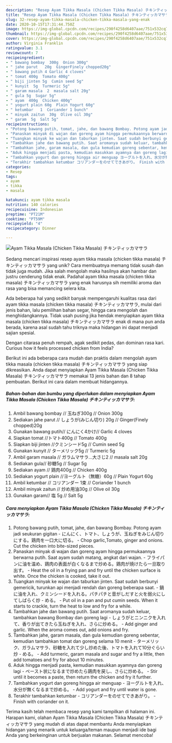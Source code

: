 ```yaml
---
description: "Resep Ayam Tikka Masala (Chicken Tikka Masala) チキンティッカマサラ yang Enak"
title: "Resep Ayam Tikka Masala (Chicken Tikka Masala) チキンティッカマサラ yang Enak"
slug: 32-resep-ayam-tikka-masala-chicken-tikka-masala-yang-enak
date: 2020-10-15T17:31:44.750Z
image: https://img-global.cpcdn.com/recipes/290f4258d6407aae/751x532cq70/ayam-tikka-masala-chicken-tikka-masala-チキンティッカマサラ-foto-resep-utama.jpg
thumbnail: https://img-global.cpcdn.com/recipes/290f4258d6407aae/751x532cq70/ayam-tikka-masala-chicken-tikka-masala-チキンティッカマサラ-foto-resep-utama.jpg
cover: https://img-global.cpcdn.com/recipes/290f4258d6407aae/751x532cq70/ayam-tikka-masala-chicken-tikka-masala-チキンティッカマサラ-foto-resep-utama.jpg
author: Virginia Franklin
ratingvalue: 3.1
reviewcount: 7
recipeingredient:
- " bawang bombay  300g  Onion 300g"
- " jahe parut   20g  GingerFinely chopped20g"
- " bawang putih 4 Garlic 4 cloves"
- " tomat 400g  Tomato 400g"
- " biji jinten 5g  Cumin seed 5g"
- " kunyit  5g  Turmeric 5g"
- " garam masala  2  masala salt 20g"
- " gula 5g  Sugar 5g"
- " ayam  400g  Chicken 400g"
- " yogurt plain 60g  Plain Yogurt 60g"
- " ketumbar   1  Coriander 1 bunch"
- " minyak zaitun  30g  Olive oil 30g"
- " garam  5g  Salt 5g"
recipeinstructions:
- "Potong bawang putih, tomat, jahe, dan bawang Bombay. Potong ayam jadi seukuran gigitan  にんにく、トマト、しょうが、玉ねぎをみじん切りにする。鶏肉を一口大に切る。 Chop garlic,Tomato, ginger and onions. Cut the chicken into bite-sized pieces."
- "Panaskan minyak di wajan dan goreng ayam hingga permukaannya berwarna putih. Saat ayam sudah matang, angkat dari wajan. フライパンに油を温め、鶏肉の表面が白くなるまで炒める。鶏肉が焼けたら一旦取り出す。 Heat the oil in a frying pan and fry until the chicken surface is white. Once the chicken is cooked, take it out."
- "Tuangkan minyak ke wajan dan taburkan jinten. Saat sudah berbunyi gemericik, turunkan api menjadi rendah dan goreng beberapa saat. 鍋に油を入れ、クミンシードを入れる。パチパチと音がしだすと火を弱火にしてしばらく炒 める。 Put oil in a pan and put cumin seeds. When it starts to crackle, turn the heat to low and fry for a while."
- "Tambahkan jahe dan bawang putih. Saat aromanya sudah keluar, tambahkan bawang Bombay dan goreng lagi  しょうがとニンニクを入れて、香りが出てきたら玉ねぎを入れ、さらに炒める。 Add ginger and garlic. When the aroma comes out, add onions and fry."
- "Tambahkan jahe, garam masala, dan gula kemudian goreng sebentar, kemudian tambahkan tomat dan goreng selama 10 menit ターメリック、ガラムマサラ、砂糖を入れて少し炒めた後、トマトを入れて10分ぐらい炒 める。 Add turmeric, garam masala and sugar and fry a little, then add tomatoes and fry for about 10 minutes."
- "Aduk hingga menjadi pasta, kemudian masukkan ayamnya dan goreng lagi ペースト状になるまで炒めたら鶏肉を戻し、さらに炒める。 Stir until it becomes a paste, then return the chicken and fry it further."
- "Tambahkan yogurt dan goreng hingga air menguap ヨーグルトを入れ、水分が無くなるまで炒める。 Add yogurt and fry until water is gone."
- "Terakhir tambahkan ketumbar コリアンダーをのせてできあがり。 Finish with coriander on it."
categories:
- Resep
tags:
- ayam
- tikka
- masala

katakunci: ayam tikka masala 
nutrition: 140 calories
recipecuisine: Indonesian
preptime: "PT21M"
cooktime: "PT59M"
recipeyield: "4"
recipecategory: Dinner

---
```



![Ayam Tikka Masala (Chicken Tikka Masala) チキンティッカマサラ](https://img-global.cpcdn.com/recipes/290f4258d6407aae/751x532cq70/ayam-tikka-masala-chicken-tikka-masala-チキンティッカマサラ-foto-resep-utama.jpg)

Sedang mencari inspirasi resep ayam tikka masala (chicken tikka masala) チキンティッカマサラ yang unik? Cara membuatnya memang tidak susah dan tidak juga mudah. Jika salah mengolah maka hasilnya akan hambar dan justru cenderung tidak enak. Padahal ayam tikka masala (chicken tikka masala) チキンティッカマサラ yang enak harusnya sih memiliki aroma dan rasa yang bisa memancing selera kita.

Ada beberapa hal yang sedikit banyak mempengaruhi kualitas rasa dari ayam tikka masala (chicken tikka masala) チキンティッカマサラ, mulai dari jenis bahan, lalu pemilihan bahan segar, hingga cara mengolah dan menghidangkannya. Tidak usah pusing jika hendak menyiapkan ayam tikka masala (chicken tikka masala) チキンティッカマサラ enak di mana pun anda berada, karena asal sudah tahu triknya maka hidangan ini dapat menjadi sajian spesial.

Dengan citarasa penuh rempah, agak sedikit pedas, dan dominan rasa kari. Curious how it feels processed chicken from India?


Berikut ini ada beberapa cara mudah dan praktis dalam mengolah ayam tikka masala (chicken tikka masala) チキンティッカマサラ yang siap dikreasikan. Anda dapat menyiapkan Ayam Tikka Masala (Chicken Tikka Masala) チキンティッカマサラ memakai 13 jenis bahan dan 8 tahap pembuatan. Berikut ini cara dalam membuat hidangannya.

<!--inarticleads1-->

##### Bahan-bahan dan bumbu yang diperlukan dalam menyiapkan Ayam Tikka Masala (Chicken Tikka Masala) チキンティッカマサラ:

1. Ambil  bawang bombay // 玉ねぎ300g // Onion 300g
1. Sediakan  jahe parut // しょうが(みじん切り) 20g // Ginger(Finely chopped)20g
1. Gunakan  bawang putih// にんにく4かけ// Garlic 4 cloves
1. Siapkan  tomat //トマト400g // Tomato 400g
1. Siapkan  biji jinten //クミンシード5g // Cumin seed 5g
1. Gunakan  kunyit // ターメリック5g // Turmeric 5g
1. Ambil  garam masala // ガラムマサラ...大さじ2 // masala salt 20g
1. Sediakan  gula// 砂糖5g // Sugar 5g
1. Sediakan  ayam // 鶏肉400g // Chicken 400g
1. Sediakan  yogurt plain //ヨーグルト（無糖）60g // Plain Yogurt 60g
1. Ambil  ketumbar // コリアンダー 1束 // Coriander 1 bunch
1. Ambil  minyak zaitun // 炒め用油30g // Olive oil 30g
1. Gunakan  garam// 塩 5g // Salt 5g




<!--inarticleads2-->

##### Cara menyiapkan Ayam Tikka Masala (Chicken Tikka Masala) チキンティッカマサラ:

1. Potong bawang putih, tomat, jahe, dan bawang Bombay. Potong ayam jadi seukuran gigitan  - にんにく、トマト、しょうが、玉ねぎをみじん切りにする。鶏肉を一口大に切る。 - Chop garlic,Tomato, ginger and onions. Cut the chicken into bite-sized pieces.
1. Panaskan minyak di wajan dan goreng ayam hingga permukaannya berwarna putih. Saat ayam sudah matang, angkat dari wajan. - フライパンに油を温め、鶏肉の表面が白くなるまで炒める。鶏肉が焼けたら一旦取り出す。 - Heat the oil in a frying pan and fry until the chicken surface is white. Once the chicken is cooked, take it out.
1. Tuangkan minyak ke wajan dan taburkan jinten. Saat sudah berbunyi gemericik, turunkan api menjadi rendah dan goreng beberapa saat. - 鍋に油を入れ、クミンシードを入れる。パチパチと音がしだすと火を弱火にしてしばらく炒 - める。 - Put oil in a pan and put cumin seeds. When it starts to crackle, turn the heat to low and fry for a while.
1. Tambahkan jahe dan bawang putih. Saat aromanya sudah keluar, tambahkan bawang Bombay dan goreng lagi -  しょうがとニンニクを入れて、香りが出てきたら玉ねぎを入れ、さらに炒める。 - Add ginger and garlic. When the aroma comes out, add onions and fry.
1. Tambahkan jahe, garam masala, dan gula kemudian goreng sebentar, kemudian tambahkan tomat dan goreng selama 10 menit - ターメリック、ガラムマサラ、砂糖を入れて少し炒めた後、トマトを入れて10分ぐらい炒 - める。 - Add turmeric, garam masala and sugar and fry a little, then add tomatoes and fry for about 10 minutes.
1. Aduk hingga menjadi pasta, kemudian masukkan ayamnya dan goreng lagi - ペースト状になるまで炒めたら鶏肉を戻し、さらに炒める。 - Stir until it becomes a paste, then return the chicken and fry it further.
1. Tambahkan yogurt dan goreng hingga air menguap - ヨーグルトを入れ、水分が無くなるまで炒める。 - Add yogurt and fry until water is gone.
1. Terakhir tambahkan ketumbar - コリアンダーをのせてできあがり。 - Finish with coriander on it.




Terima kasih telah membaca resep yang kami tampilkan di halaman ini. Harapan kami, olahan Ayam Tikka Masala (Chicken Tikka Masala) チキンティッカマサラ yang mudah di atas dapat membantu Anda menyiapkan hidangan yang menarik untuk keluarga/teman maupun menjadi ide bagi Anda yang berkeinginan untuk berjualan makanan. Selamat mencoba!
